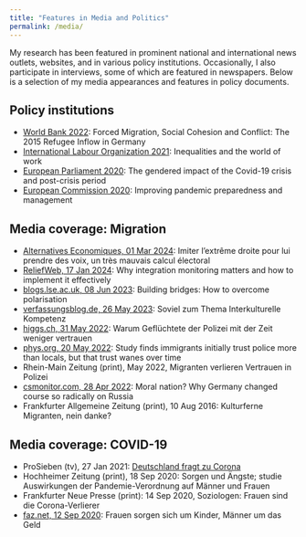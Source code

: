 ```yaml
---
title: "Features in Media and Politics"
permalink: /media/
---
```


My research has been featured in prominent national and international news outlets, websites, and in various policy institutions. Occasionally, I also participate in interviews, some of which are featured in newspapers. Below is a selection of my media appearances and features in policy documents.

Policy institutions
------

- [World Bank 2022](https://openknowledge.worldbank.org/handle/10986/36914): Forced Migration, Social Cohesion and Conflict: The 2015 Refugee Inflow in Germany
- [International Labour Organization 2021](https://www.ilo.org/ilc/ILCSessions/109/reports/reports-to-the-conference/WCMS_792123/lang--en/index.htm): Inequalities and the world of work
- [European Parliament 2020](https://op.europa.eu/en/publication-detail/-/publication/ecfe8a54-4f04-11eb-b59f-01aa75ed71a1/language-en/format-PDF/source-183317381): The gendered impact of the Covid-19 crisis and post-crisis period
- [European Commission 2020](https://op.europa.eu/en/publication-detail/-/publication/a1016d77-2562-11eb-9d7e-01aa75ed71a1/language-en/format-PDF/source-174747154): Improving pandemic preparedness and management

Media coverage: Migration
------

- [Alternatives Economiques, 01 Mar 2024](https://www.alternatives-economiques.fr/imiter-lextreme-lui-prendre-voix-un-tres-mauvais-calcul-ele/00109847): Imiter l’extrême droite pour lui prendre des voix, un très mauvais calcul électoral
- [ReliefWeb, 17 Jan 2024](https://reliefweb.int/report/world/why-integration-monitoring-matters-and-how-implement-it-effectively): Why integration monitoring matters and how to implement it effectively
- [blogs.lse.ac.uk, 08 Jun 2023](https://blogs.lse.ac.uk/psychologylse/2023/06/08/building-bridges-how-to-overcome-polarisation/): Building bridges: How to overcome polarisation
- [verfassungsblog.de, 26 May 2023](https://verfassungsblog.de/soviel-zum-thema-interkulturelle-kompetenz/): Soviel zum Thema Interkulturelle Kompetenz
- [higgs.ch, 31 May 2022](https://www.higgs.ch/warum-gefluechtete-der-polizei-mit-der-zeit-weniger-vertrauen/51458/): Warum Geflüchtete der Polizei mit der Zeit weniger vertrauen
- [phys.org, 20 May 2022](https://phys.org/news/2022-05-immigrants-police-locals-wanes.html): Study finds immigrants initially trust police more than locals, but that trust wanes over time
- Rhein-Main Zeitung (print), May 2022, Migranten verlieren Vertrauen in Polizei
- [csmonitor.com, 28 Apr 2022](https://www.csmonitor.com/World/Europe/2022/0428/Moral-nation-Why-Germany-changed-course-so-radically-on-Russia): Moral nation? Why Germany changed course so radically on Russia
- Frankfurter Allgemeine Zeitung (print), 10 Aug 2016: Kulturferne Migranten, nein danke?

Media coverage: COVID-19
------

- ProSieben (tv), 27 Jan 2021: [Deutschland fragt zu Corona](https://www.facebook.com/ProSieben/photos/a.437610102920/10158221703007921)
- Hochheimer Zeitung (print), 18 Sep 2020: Sorgen und Ängste; studie Auswirkungen der Pandemie-Verordnung auf Männer und Frauen
- Frankfurter Neue Presse (print): 14 Sep 2020, Soziologen: Frauen sind die Corona-Verlierer
- [faz.net, 12 Sep 2020](https://www.faz.net/aktuell/rhein-main/soziologen-der-uni-frankfurt-corona-krise-bestaetigt-traditionelle-rollenmuster-16948955.html): Frauen sorgen sich um Kinder, Männer um das Geld


